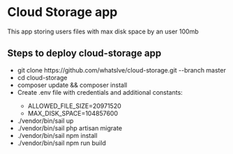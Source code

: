 <h1>Cloud Storage app</h1>
<p>This app storing users files with max disk space by an user 100mb</p>

<h2>Steps to deploy cloud-storage app</h2>
<ul>
 <li>git clone https://github.com/whatslve/cloud-storage.git --branch master</li>
<li>cd cloud-storage</li>
<li>composer update && composer install</li>
<li>Create .env file with credentials and additional constants:</li> 
    <ul>
        <li>ALLOWED_FILE_SIZE=20971520</li>
        <li>MAX_DISK_SPACE=104857600</li>
    </ul>
<li>./vendor/bin/sail up</li>
<li>./vendor/bin/sail php artisan migrate</li>
<li>./vendor/bin/sail npm install</li>
<li>./vendor/bin/sail npm run build</li>
    </ul>

